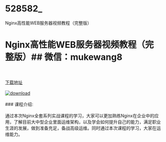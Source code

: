 # 528582_
Nginx高性能WEB服务器视频教程（完整版）
# Nginx高性能WEB服务器视频教程（完整版）## 微信：mukewang8
<br/></br>[下载地址](http://www.36tz.cn/article/528582 "下载地址")
<br/></br>[![download](http://36tz.cn/muke_img/2019_11_356-26-300x225.jpg "下载地址")](http://www.36tz.cn/article/528582 "下载地址")
<br/></br>### 课程介绍:<br/></br>通过本次Nginx全套系列实战课程的学习，大家可以更加熟练Nginx在企业中的应用，了解目前大中型企业里面运维架构，以及学会如何提升自己的能力，满足职业生涯的发展，做到准备充足，备战高级运维。同时通过本次课程的学习，大家在运维能力。


